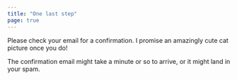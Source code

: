 ```yaml
---
title: "One last step"
page: true
---
```


Please check your email for a confirmation. 
I promise an amazingly cute cat picture once you do!

The confirmation email might take a minute or so to arrive, or it might land in your spam.